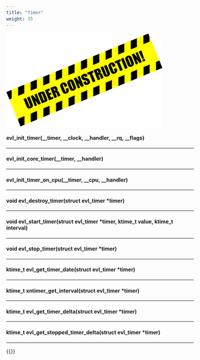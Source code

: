 ```yaml
---
title: "Timer"
weight: 35
---
```


![Alt text](/images/wip.png "To be continued")

#### evl_init_timer(__timer, __clock, __handler, __rq, __flags)

---

#### evl_init_core_timer(__timer, __handler)

---

#### evl_init_timer_on_cpu(__timer, __cpu, __handler)

---

#### void evl_destroy_timer(struct evl_timer *timer)

---

#### void evl_start_timer(struct evl_timer *timer, ktime_t value, ktime_t interval)

---

#### void evl_stop_timer(struct evl_timer *timer)

---

#### ktime_t evl_get_timer_date(struct evl_timer *timer)

---

#### ktime_t xntimer_get_interval(struct evl_timer *timer)

---

#### ktime_t evl_get_timer_delta(struct evl_timer *timer)

---

#### ktime_t evl_get_stopped_timer_delta(struct evl_timer *timer)

---

{{<lastmodified>}}
